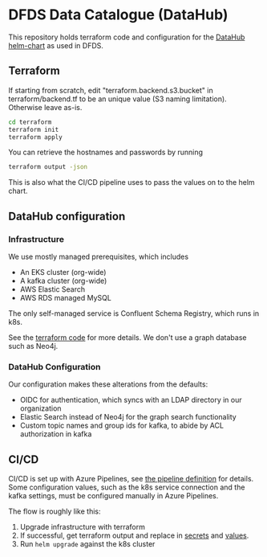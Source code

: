 # DFDS Data Catalogue (DataHub)

This repository holds terraform code and configuration for the
[DataHub helm-chart](https://github.com/acryldata/datahub-helm/) as used in DFDS.

## Terraform

If starting from scratch, edit "terraform.backend.s3.bucket" in terraform/backend.tf to be an unique
value (S3 naming limitation). Otherwise leave as-is.

```bash
cd terraform
terraform init
terraform apply
```

You can retrieve the hostnames and passwords by running

```bash
terraform output -json
```

This is also what the CI/CD pipeline uses to pass the values on to the helm chart.

## DataHub configuration

### Infrastructure

We use mostly managed prerequisites, which includes

- An EKS cluster (org-wide)
- A kafka cluster (org-wide)
- AWS Elastic Search
- AWS RDS managed MySQL

The only self-managed service is Confluent Schema Registry, which runs in k8s.

See the [terraform code](./terraform) for more details. We don't use a graph database such as Neo4j.

### DataHub Configuration

Our configuration makes these alterations from the defaults:

- OIDC for authentication, which syncs with an LDAP directory in our organization
- Elastic Search instead of Neo4j for the graph search functionality
- Custom topic names and group ids for kafka, to abide by ACL authorization in kafka

## CI/CD

CI/CD is set up with Azure Pipelines, see [the pipeline definition](./azure-pipelines.yaml) for
details. Some configuration values, such as the k8s service connection and the kafka settings, must
be configured manually in Azure Pipelines.

The flow is roughly like this:

1. Upgrade infrastructure with terraform
2. If successful, get terraform output and replace in [secrets](./k8s/secret.yaml) and
   [values](values-compass.yaml).
3. Run `helm upgrade` against the k8s cluster

